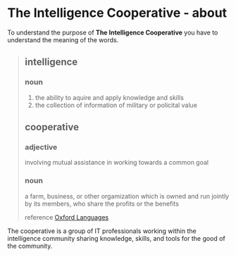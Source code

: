 # The Intelligence Cooperative - about

To understand the purpose of **The Intelligence Cooperative** you have to understand the meaning of the words.

> ## intelligence
> ### noun
> 1. the ability to aquire and apply knowledge and skills
> 2. the collection of information of military or policital value
>
> ## cooperative
> ### adjective
> involving mutual assistance in working towards a common goal
> ### noun
> a farm, business, or other orgamization which is owned and run jointly by its members, who share the profits or the benefits
>
> reference [Oxford Languages](https://languages.oup.com/google-dictionary-en/)

The cooperative is a group of IT professionals working within the intelligence community sharing knowledge, skills, and tools for the good of the community.
